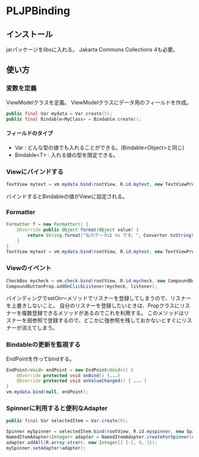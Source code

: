 # PLJPBinding

## インストール

jarパッケージをlibsに入れる。
Jakarta Commons Collections 4も必要。

## 使い方

### 変数を定義

ViewModelクラスを定義。
ViewModelクラスにデータ用のフィールドを作成。

```Java
public final Var mydata = Var.create(5);
public final Bindable<MyClass> = Bindable.create();
```

#### フィールドのタイプ

- Var : どんな型の値でも入れることができる。(Bindable&lt;Object>と同じ)
- Bindable&lt;T> : 入れる値の型を限定できる。

### Viewにバインドする

```Java
TextView mytext = vm.mydata.bind(rootView, R.id.mytext, new TextViewProp.Text());
```

バインドするとBindableの値がViewに設定される。

### Formatter

```Java
Formatter f = new Formatter() {
    @Override public Object format(Object value) {
        return String.format("私のデータは %s です。", Converter.toString(value));
    }
}
TextView mytext = vm.mydata.bind(rootView, R.id.mytext, new TextViewProp.Text(), f);
```

### Viewのイベント

```Java
CheckBox mycheck = vm.check.bind(rootView, R.id.mycheck, new CompoundButtonProp.Checked());
CompoundButtonProp.addOnClickListener(mycheck, listener);
```

バインディングでsetOn～メソッドでリスナーを登録してしまうので、リスナーを上書きしないこと。
自分のリスナーを登録したいときは、Propクラスにリスナーを複数登録できるメソッドがあるのでこれを利用する。
このメソッドはリスナーを弱参照で登録するので、どこかに強参照を残しておかないとすぐにリスナーが消えてしまう。

### Bindableの更新を監視する

EndPointを作ってbindする。

```Java
EndPoint<Void> endPoint = new EndPoint<Void>() {
    @Override protected void onBind() {...}
    @Override protected void onValueChanged() { ... }
}
vm.mydata.bind(null, endPoint);
```

### Spinnerに利用すると便利なAdapter

```Java
public final Var selectedItem = Var.create(0);

Spinner mySpinner = selectedItem.bind(rootView, R.id.myspinner, new SpinnerProp.SelectedItem());
NamedItemAdapter<Integer> adapter = NamedItemAdapter.createForSpinner(context);
adapter.addAll(R.array.strarr, new Integer[] {-1, 0, 1});
mySpinner.setAdapter(adapter);
```

